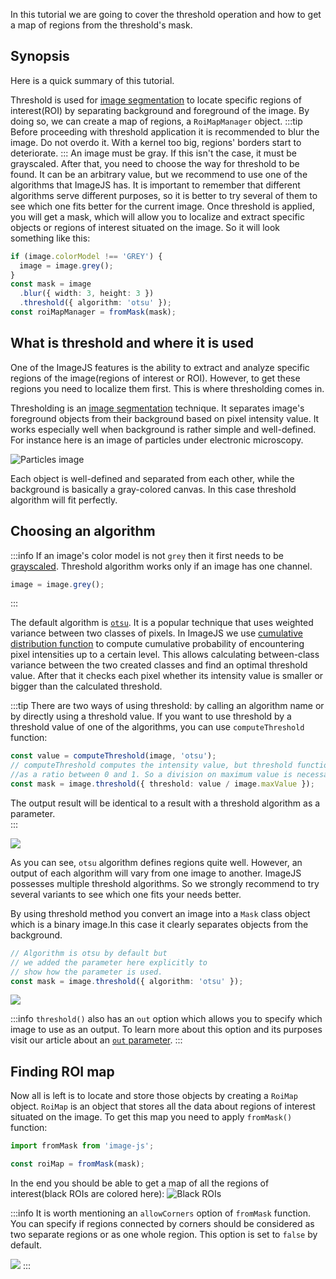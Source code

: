 In this tutorial we are going to cover the threshold operation and how to get a map of regions from the threshold's mask.

## Synopsis

Here is a quick summary of this tutorial.

Threshold is used for [image segmentation](../Glossary.md#image-segmentation) to locate specific regions of interest(ROI) by separating background and foreground of the image. By doing so, we can create a map of regions, a `RoiMapManager` object.
:::tip
Before proceeding with threshold application it is recommended to blur the image. Do not overdo it. With a kernel too big, regions' borders start to deteriorate.
:::
An image must be gray. If this isn't the case, it must be grayscaled. After that, you need to choose the way for threshold to be found. It can be an arbitrary value, but we recommend to use one of the algorithms that ImageJS has. It is important to remember that different algorithms serve different purposes, so it is better to try several of them to see which one fits better for the current image.
Once threshold is applied, you will get a mask, which will allow you to localize and extract specific objects or regions of interest situated on the image.
So it will look something like this:

```ts
if (image.colorModel !== 'GREY') {
  image = image.grey();
}
const mask = image
  .blur({ width: 3, height: 3 })
  .threshold({ algorithm: 'otsu' });
const roiMapManager = fromMask(mask);
```

## What is threshold and where it is used

One of the ImageJS features is the ability to extract and analyze specific regions of the image(regions of interest or ROI).
However, to get these regions you need to localize them first. This is where thresholding comes in.

Thresholding is an [image segmentation](../Glossary.md#image-segmentation) technique. It separates image's foreground objects from their background based on pixel intensity value. It works especially well when background is rather simple and well-defined.
For instance here is an image of particles under electronic microscopy.

![Particles image](./images/threshold/greys.png)

Each object is well-defined and separated from each other, while the background is basically a gray-colored canvas. In this case threshold algorithm will fit perfectly.

## Choosing an algorithm

:::info
If an image's color model is not `grey` then it first needs to be [grayscaled](../Features/Filters/Grayscale.md 'internal link on grayscale'). Threshold algorithm works only if an image has one channel.

```ts
image = image.grey();
```

:::

The default algorithm is [`otsu`](https://en.wikipedia.org/wiki/Otsu%27s_method 'wikipedia link on otsu'). It is a popular technique that uses weighted variance between two classes of pixels. In ImageJS we use [cumulative distribution function](https://en.wikipedia.org/wiki/Cumulative_distribution_function 'wikipedia link to cumulative distribution function') to compute cumulative probability of encountering pixel intensities up to a certain level. This allows calculating between-class variance between the two created classes and find an optimal threshold value. After that it checks each pixel whether its intensity value is smaller or bigger than the calculated threshold.

:::tip
There are two ways of using threshold: by calling an algorithm name or by directly using a threshold value.
If you want to use threshold by a threshold value of one of the algorithms, you can use `computeThreshold` function:

```ts
const value = computeThreshold(image, 'otsu');
// computeThreshold computes the intensity value, but threshold function accepts it
//as a ratio between 0 and 1. So a division on maximum value is necessary.
const mask = image.threshold({ threshold: value / image.maxValue });
```

The output result will be identical to a result with a threshold algorithm as a parameter.  
:::

![](./images/threshold/MaskCombosThreshold.png)

As you can see, `otsu` algorithm defines regions quite well.
However, an output of each algorithm will vary from one image to another. ImageJS possesses multiple threshold algorithms.
So we strongly recommend to try several variants to see which one fits your needs better.

By using threshold method you convert an image into a `Mask` class object which is a binary image.In this case it clearly separates objects from the background.

```ts
// Algorithm is otsu by default but
// we added the parameter here explicitly to
// show how the parameter is used.
const mask = image.threshold({ algorithm: 'otsu' });
```

![](./images/threshold/OTSU.png)

:::info
`threshold()` also has an `out` option which allows you to specify which image to use as an output. To learn more about this option and its purposes visit our article about an [`out` parameter](../Useful%20tips/Out-parameter%20and%20its%20purpose.md).
:::

## Finding ROI map

Now all is left is to locate and store those objects by creating a `RoiMap` object. `RoiMap` is an object that stores all the data about regions of interest situated on the image.
To get this map you need to apply `fromMask()` function:

```ts
import fromMask from 'image-js';

const roiMap = fromMask(mask);
```

In the end you should be able to get a map of all the regions of interest(black ROIs are colored here):
![Black ROIs](./images/threshold/ROIsColored.jpg)

:::info
It is worth mentioning an `allowCorners` option of `fromMask` function. You can specify if regions connected by corners should be considered as two separate regions or as one whole region.
This option is set to `false` by default.

![](./images/threshold/allowingCorners.svg)
:::
